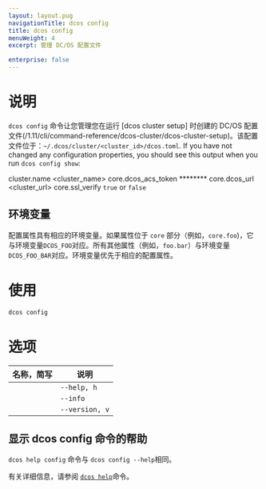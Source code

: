 ```yaml
---
layout: layout.pug
navigationTitle: dcos config
title: dcos config
menuWeight: 4
excerpt: 管理 DC/OS 配置文件

enterprise: false
---
```


# 说明
`dcos config` 命令让您管理您在运行 [dcos cluster setup] 时创建的 DC/OS 配置文件(/1.11/cli/command-reference/dcos-cluster/dcos-cluster-setup)。该配置文件位于：`~/.dcos/cluster/<cluster_id>/dcos.toml`. If you have not changed any configuration properties, you should see this output when you run `dcos config show`:

 cluster.name <cluster_name>
 core.dcos_acs_token ********
 core.dcos_url <cluster_url>
 core.ssl_verify `true` or `false`


## 环境变量
配置属性具有相应的环境变量。如果属性位于 `core` 部分（例如，`core.foo`)，它与环境变量`DCOS_FOO`对应。所有其他属性（例如，`foo.bar`）与环境变量 `DCOS_FOO_BAR`对应。环境变量优先于相应的配置属性。

# 使用

```bash
dcos config
```

# 选项

| 名称，简写 | 说明 |
|---------|-------------|
| | `--help, h` | 显示使用情况。|
| | `--info` | 显示此子命令的简短说明。|
| | `--version, v` | 显示版本信息。 |


## 显示 dcos config 命令的帮助

`dcos help config` 命令与 `dcos config --help`相同。

有关详细信息，请参阅 [`dcos help`](/cn/1.11/cli/command-reference/dcos-help/)命令。
